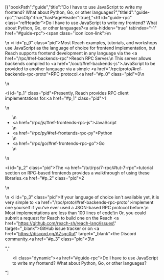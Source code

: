 [{"bookPath":"guide","title":"Do I have to use JavaScript to write my frontend? What about Python, Go, or other languages?","titleId":"guide-rpc","hasOtp":true,"hasPageHeader":true},"<h1 id=\"guide-rpc\" class=\"refHeader\">Do I have to use JavaScript to write my frontend? What about Python, Go, or other languages?<a aria-hidden=\"true\" tabindex=\"-1\" href=\"#guide-rpc\"><span class=\"icon icon-link\"></span></a></h1>\n<p>\n  <i id=\"p_0\" class=\"pid\"></i>Most Reach examples, tutorials, and workshops use JavaScript as the language of choice for frontend implementation, but Reach supports frontend development in any language via the <a href=\"/rpc/#ref-backends-rpc\">Reach RPC Server</a>.\n  This server allows backends compiled to <a href=\"/cout/#ref-backends-js\">JavaScript</a> to be provided to another language via a simple <a href=\"/rpc/proto/#ref-backends-rpc-proto\">RPC protocol</a>.<a href=\"#p_0\" class=\"pid\">0</a>\n</p>\n<p><i id=\"p_1\" class=\"pid\"></i>Presently, Reach provides RPC client implementations for:<a href=\"#p_1\" class=\"pid\">1</a></p>\n<ul>\n  <li><a href=\"/rpc/js/#ref-frontends-rpc-js\">JavaScript</a></li>\n  <li><a href=\"/rpc/py/#ref-frontends-rpc-py\">Python</a></li>\n  <li><a href=\"/rpc/go/#ref-frontends-rpc-go\">Go</a></li>\n</ul>\n<p><i id=\"p_2\" class=\"pid\"></i>The <a href=\"/tut/rps/7-rpc/#tut-7-rpc\">tutorial section on RPC-based frontends</a> provides a walkthrough of using these libraries.<a href=\"#p_2\" class=\"pid\">2</a></p>\n<p>\n  <i id=\"p_3\" class=\"pid\"></i>If your language of choice isn't available yet, it is very simple to <a href=\"/rpc/proto/#ref-backends-rpc-proto\">implement one yourself</a> if you've ever used a JSON-based RPC protocol before.\n  Most implementations are less than 100 lines of code!\n  Or, you could submit a request for Reach to build one on the Reach <a href=\"https://github.com/reach-sh/reach-lang/issues\" target=\"_blank\">GitHub issue tracker</a> or on <a href=\"https://discord.gg/AZsgcXu\" target=\"_blank\">the Discord community</a>.<a href=\"#p_3\" class=\"pid\">3</a>\n</p>","<ul><li class=\"dynamic\"><a href=\"#guide-rpc\">Do I have to use JavaScript to write my frontend? What about Python, Go, or other languages?</a></li></ul>"]